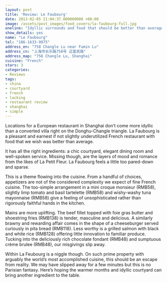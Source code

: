 ```yaml
---
layout: post
title: 'Review: Le Faubourg'
date: 2013-02-05 21:04:37.000000000 +08:00
image: /assets/post_images/food_covers/la-faubourg-full.jpg
oneline: "Idyllic surrounds and food that should be better than average."
show_details: yes
name: "Le Faubourg"
tel: "186-1633-9975"
address_en: "758 Changle Lu near Fumin Lu"
address_cn: "上海市长乐路758号 近富民路"
address_map: "758 Changle Lu, Shanghai"
cuisine: "French"
stars: 3
categories:
- Reviews
tags:
- china
- courtyard
- french
- lacking
- restaurant review
- shanghai
- simple
---
```

Locations for a European restaurant in Shanghai don’t come more idyllic than a converted villa right on the Donghu-Changle triangle. La Faubourg is a pleasant and earnest if not slightly underutilized French restaurant with food that we wish was better than average.

It has all the right ingredients: a chic courtyard, elegant dining room and well-spoken service. Missing though, are the layers of mood and romance from the likes of La Petit Fleur. La Faubourg feels a little too pared-down and sparse.

This is a theme flowing into the cuisine. From a handful of choices, appetizers are not of the considered complexity we expect of fine French cuisine. The too-simple arrangement in a mini croque monsieur (RMB58), slightly limp tomato and basil tartelette (RMB58) and wishy-washy tuna mayonnaise (RMB58) give a feeling of unsophisticated rather than rigorously faithful hands in the kitchen.

Mains are more uplifting. The beef fillet topped with foie gras butter and shoestring fries (RMB138) is tender, masculine and delicious. A similarly brawny and rewarding affair comes in the shape of a cheeseburger served curiously in pita bread (RMB118). Less worthy is a grilled salmon with black and white rice (RMB128) offering little innovation to familiar produce. Tucking into the deliciously rich chocolate fondant (RMB48) and sumptuous crème brulee (RMB48), our misgivings slip away.

Within La Feubourg is a niggle though. On such prime property with arguably the world’s most accomplished cuisine, this should be an escape from reality. We may have slipped away for a few minutes but this is no Parisian fantasy. Here’s hoping the warmer months and idyllic courtyard can bring another ingredient to the table.